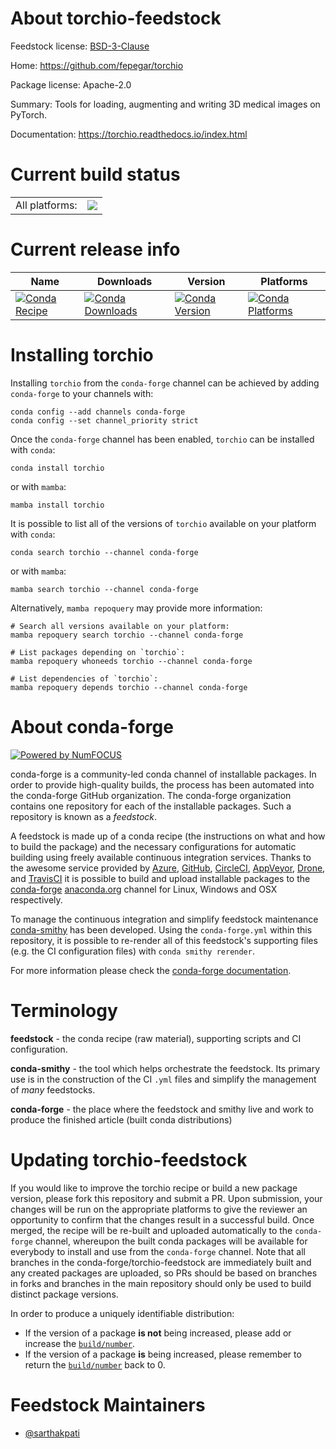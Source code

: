 About torchio-feedstock
=======================

Feedstock license: [BSD-3-Clause](https://github.com/conda-forge/torchio-feedstock/blob/main/LICENSE.txt)

Home: https://github.com/fepegar/torchio

Package license: Apache-2.0

Summary: Tools for loading, augmenting and writing 3D medical images on PyTorch.

Documentation: https://torchio.readthedocs.io/index.html

Current build status
====================


<table><tr><td>All platforms:</td>
    <td>
      <a href="https://dev.azure.com/conda-forge/feedstock-builds/_build/latest?definitionId=12198&branchName=main">
        <img src="https://dev.azure.com/conda-forge/feedstock-builds/_apis/build/status/torchio-feedstock?branchName=main">
      </a>
    </td>
  </tr>
</table>

Current release info
====================

| Name | Downloads | Version | Platforms |
| --- | --- | --- | --- |
| [![Conda Recipe](https://img.shields.io/badge/recipe-torchio-green.svg)](https://anaconda.org/conda-forge/torchio) | [![Conda Downloads](https://img.shields.io/conda/dn/conda-forge/torchio.svg)](https://anaconda.org/conda-forge/torchio) | [![Conda Version](https://img.shields.io/conda/vn/conda-forge/torchio.svg)](https://anaconda.org/conda-forge/torchio) | [![Conda Platforms](https://img.shields.io/conda/pn/conda-forge/torchio.svg)](https://anaconda.org/conda-forge/torchio) |

Installing torchio
==================

Installing `torchio` from the `conda-forge` channel can be achieved by adding `conda-forge` to your channels with:

```
conda config --add channels conda-forge
conda config --set channel_priority strict
```

Once the `conda-forge` channel has been enabled, `torchio` can be installed with `conda`:

```
conda install torchio
```

or with `mamba`:

```
mamba install torchio
```

It is possible to list all of the versions of `torchio` available on your platform with `conda`:

```
conda search torchio --channel conda-forge
```

or with `mamba`:

```
mamba search torchio --channel conda-forge
```

Alternatively, `mamba repoquery` may provide more information:

```
# Search all versions available on your platform:
mamba repoquery search torchio --channel conda-forge

# List packages depending on `torchio`:
mamba repoquery whoneeds torchio --channel conda-forge

# List dependencies of `torchio`:
mamba repoquery depends torchio --channel conda-forge
```


About conda-forge
=================

[![Powered by
NumFOCUS](https://img.shields.io/badge/powered%20by-NumFOCUS-orange.svg?style=flat&colorA=E1523D&colorB=007D8A)](https://numfocus.org)

conda-forge is a community-led conda channel of installable packages.
In order to provide high-quality builds, the process has been automated into the
conda-forge GitHub organization. The conda-forge organization contains one repository
for each of the installable packages. Such a repository is known as a *feedstock*.

A feedstock is made up of a conda recipe (the instructions on what and how to build
the package) and the necessary configurations for automatic building using freely
available continuous integration services. Thanks to the awesome service provided by
[Azure](https://azure.microsoft.com/en-us/services/devops/), [GitHub](https://github.com/),
[CircleCI](https://circleci.com/), [AppVeyor](https://www.appveyor.com/),
[Drone](https://cloud.drone.io/welcome), and [TravisCI](https://travis-ci.com/)
it is possible to build and upload installable packages to the
[conda-forge](https://anaconda.org/conda-forge) [anaconda.org](https://anaconda.org/)
channel for Linux, Windows and OSX respectively.

To manage the continuous integration and simplify feedstock maintenance
[conda-smithy](https://github.com/conda-forge/conda-smithy) has been developed.
Using the ``conda-forge.yml`` within this repository, it is possible to re-render all of
this feedstock's supporting files (e.g. the CI configuration files) with ``conda smithy rerender``.

For more information please check the [conda-forge documentation](https://conda-forge.org/docs/).

Terminology
===========

**feedstock** - the conda recipe (raw material), supporting scripts and CI configuration.

**conda-smithy** - the tool which helps orchestrate the feedstock.
                   Its primary use is in the construction of the CI ``.yml`` files
                   and simplify the management of *many* feedstocks.

**conda-forge** - the place where the feedstock and smithy live and work to
                  produce the finished article (built conda distributions)


Updating torchio-feedstock
==========================

If you would like to improve the torchio recipe or build a new
package version, please fork this repository and submit a PR. Upon submission,
your changes will be run on the appropriate platforms to give the reviewer an
opportunity to confirm that the changes result in a successful build. Once
merged, the recipe will be re-built and uploaded automatically to the
`conda-forge` channel, whereupon the built conda packages will be available for
everybody to install and use from the `conda-forge` channel.
Note that all branches in the conda-forge/torchio-feedstock are
immediately built and any created packages are uploaded, so PRs should be based
on branches in forks and branches in the main repository should only be used to
build distinct package versions.

In order to produce a uniquely identifiable distribution:
 * If the version of a package **is not** being increased, please add or increase
   the [``build/number``](https://docs.conda.io/projects/conda-build/en/latest/resources/define-metadata.html#build-number-and-string).
 * If the version of a package **is** being increased, please remember to return
   the [``build/number``](https://docs.conda.io/projects/conda-build/en/latest/resources/define-metadata.html#build-number-and-string)
   back to 0.

Feedstock Maintainers
=====================

* [@sarthakpati](https://github.com/sarthakpati/)


